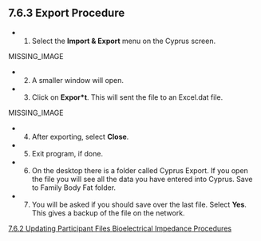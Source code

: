 ## 7.6.3 Export Procedure

* 1. Select the **Import & Export** menu on the Cyprus screen.

 MISSING_IMAGE

* 2. A smaller window will open.
* 3. Click on **Expor*t**. This will sent the file to an Excel.dat file.

 MISSING_IMAGE

* 4. After exporting, select **Close**.
* 5. Exit program, if done.
* 6. On the desktop there is a folder called Cyprus Export. If you open the file you will see all the data you have entered into Cyprus. Save to Family Body Fat folder.
* 7. You will be asked if you should save over the last file. Select **Yes**. This gives a backup of the file on the network.


<div class="center">
<div class="btn-group">
  <a href=":pages_path:/manuals/bioelectrical-impedance/7-06-02-updating-ppt-file.md" class="btn btn-default">
    <span class="glyphicon glyphicon-chevron-left"></span>
    7.6.2 Updating Participant Files
  </a>

  <a href=":pages_path:/manuals/bioelectrical-impedance" class="btn btn-default">
    <span class="glyphicon glyphicon-chevron-up"></span>
    Bioelectrical Impedance Procedures
  </a>
</div>
</div>
